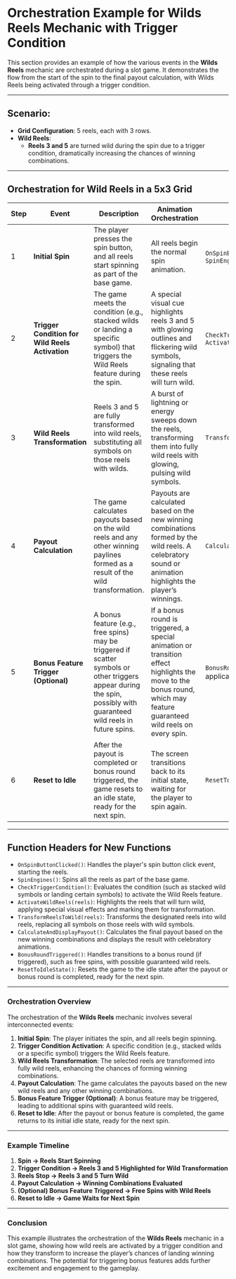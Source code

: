 # Orchestration Example for Wilds Reels Mechanic with Trigger Condition

This section provides an example of how the various events in the **Wilds Reels** mechanic are orchestrated during a slot game. It demonstrates the flow from the start of the spin to the final payout calculation, with Wilds Reels being activated through a trigger condition.

---

## Scenario:
- **Grid Configuration**: 5 reels, each with 3 rows.
- **Wild Reels**:
  - **Reels 3 and 5** are turned wild during the spin due to a trigger condition, dramatically increasing the chances of winning combinations.

---

## Orchestration for Wild Reels in a 5x3 Grid

| Step | Event                            | Description                                                                                                                                                                                                                                      | Animation Orchestration                                                                                                                                                                                        | Function |
|------|----------------------------------|--------------------------------------------------------------------------------------------------------------------------------------------------------------------------------------------------------------------------------------------------|----------------------------------------------------------------------------------------------------------------------------------------------------------------------------------------------------------------|--------------|
| 1    | **Initial Spin**                 | The player presses the spin button, and all reels start spinning as part of the base game.                                                                                                                                                        | All reels begin the normal spin animation.                                                                                                                               | `OnSpinButtonClicked()` + `SpinEngines()` |
| 2    | **Trigger Condition for Wild Reels Activation** | The game meets the condition (e.g., stacked wilds or landing a specific symbol) that triggers the Wild Reels feature during the spin.                                                                                                           | A special visual cue highlights reels 3 and 5 with glowing outlines and flickering wild symbols, signaling that these reels will turn wild.                                                                    | `CheckTriggerCondition()` + `ActivateWildReels(reels)` |
| 3    | **Wild Reels Transformation**     | Reels 3 and 5 are fully transformed into wild reels, substituting all symbols on those reels with wilds.                                                                                                                                          | A burst of lightning or energy sweeps down the reels, transforming them into fully wild reels with glowing, pulsing wild symbols.                                                                                | `TransformReelsToWild(reels)` |
| 4    | **Payout Calculation**           | The game calculates payouts based on the wild reels and any other winning paylines formed as a result of the wild transformation.                                                                                                                 | Payouts are calculated based on the new winning combinations formed by the wild reels. A celebratory sound or animation highlights the player’s winnings.                                                        | `CalculateAndDisplayPayout()` |
| 5    | **Bonus Feature Trigger (Optional)** | A bonus feature (e.g., free spins) may be triggered if scatter symbols or other triggers appear during the spin, possibly with guaranteed wild reels in future spins.                                                                               | If a bonus round is triggered, a special animation or transition effect highlights the move to the bonus round, which may feature guaranteed wild reels on every spin.                                            | `BonusRoundTriggered()` (if applicable) |
| 6    | **Reset to Idle**                | After the payout is completed or bonus round triggered, the game resets to an idle state, ready for the next spin.                                                                                                                                | The screen transitions back to its initial state, waiting for the player to spin again.                                                                                                                           | `ResetToIdleState()` |

---

## Function Headers for New Functions

- `OnSpinButtonClicked()`: Handles the player's spin button click event, starting the reels.
- `SpinEngines()`: Spins all the reels as part of the base game.
- `CheckTriggerCondition()`: Evaluates the condition (such as stacked wild symbols or landing certain symbols) to activate the Wild Reels feature.
- `ActivateWildReels(reels)`: Highlights the reels that will turn wild, applying special visual effects and marking them for transformation.
- `TransformReelsToWild(reels)`: Transforms the designated reels into wild reels, replacing all symbols on those reels with wild symbols.
- `CalculateAndDisplayPayout()`: Calculates the final payout based on the new winning combinations and displays the result with celebratory animations.
- `BonusRoundTriggered()`: Handles transitions to a bonus round (if triggered), such as free spins, with possible guaranteed wild reels.
- `ResetToIdleState()`: Resets the game to the idle state after the payout or bonus round is completed, ready for the next spin.

---

### Orchestration Overview

The orchestration of the **Wilds Reels** mechanic involves several interconnected events:

1. **Initial Spin**: The player initiates the spin, and all reels begin spinning.
2. **Trigger Condition Activation**: A specific condition (e.g., stacked wilds or a specific symbol) triggers the Wild Reels feature.
3. **Wild Reels Transformation**: The selected reels are transformed into fully wild reels, enhancing the chances of forming winning combinations.
4. **Payout Calculation**: The game calculates the payouts based on the new wild reels and any other winning combinations.
5. **Bonus Feature Trigger (Optional)**: A bonus feature may be triggered, leading to additional spins with guaranteed wild reels.
6. **Reset to Idle**: After the payout or bonus feature is completed, the game returns to its initial idle state, ready for the next spin.

---

### Example Timeline

1. **Spin -> Reels Start Spinning**
2. **Trigger Condition -> Reels 3 and 5 Highlighted for Wild Transformation**
3. **Reels Stop -> Reels 3 and 5 Turn Wild**
4. **Payout Calculation -> Winning Combinations Evaluated**
5. **(Optional) Bonus Feature Triggered -> Free Spins with Wild Reels**
6. **Reset to Idle -> Game Waits for Next Spin**

---

### Conclusion

This example illustrates the orchestration of the **Wilds Reels** mechanic in a slot game, showing how wild reels are activated by a trigger condition and how they transform to increase the player’s chances of landing winning combinations. The potential for triggering bonus features adds further excitement and engagement to the gameplay.


